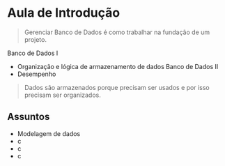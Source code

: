 # Aula de Introdução

> Gerenciar Banco de Dados é como trabalhar na fundação de um projeto.

Banco de Dados I 
- Organização e lógica de armazenamento de dados
Banco de Dados II
- Desempenho

> Dados são armazenados porque precisam ser usados e por isso precisam ser organizados.
## Assuntos
- Modelagem de dados
- c
- c
- c